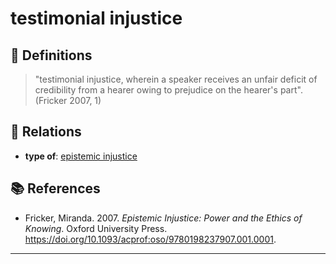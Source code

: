# testimonial injustice

## 📖 Definitions

> "testimonial injustice, wherein a speaker receives an unfair deficit of credibility from a hearer owing to prejudice on the hearer's part". (Fricker 2007, 1)

## 🔗 Relations

- **type of**: [epistemic injustice](./epistemic-injustice.md)

## 📚 References

- Fricker, Miranda. 2007. _Epistemic Injustice: Power and the Ethics of Knowing_. Oxford University Press. https://doi.org/10.1093/acprof:oso/9780198237907.001.0001.

---

<script src="https://giscus.app/client.js"
                data-repo="natesheehan/conceptcartography"
                data-repo-id="R_kgDOPB5QiQ"
                data-category="General"
                data-category-id="DIC_kwDOPB5Qic4CsAxd"
                data-mapping="pathname"
                data-strict="0"
                data-reactions-enabled="1"
                data-emit-metadata="0"
                data-input-position="bottom"
                data-theme="catppuccin_mocha"
                data-lang="en"
                crossorigin="anonymous"
                async>
        </script>
        
